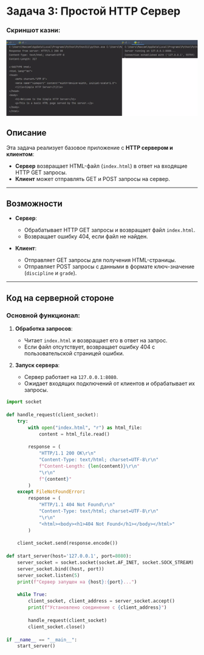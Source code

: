 # Задача 3: Простой HTTP Сервер


### Скриншот казни:
![Результат выполнения задачи 3](images/task3.jpg)

## Описание
Эта задача реализует базовое приложение с **HTTP сервером и клиентом**:
- **Сервер** возвращает HTML-файл (`index.html`) в ответ на входящие HTTP GET запросы.
- **Клиент** может отправлять GET и POST запросы на сервер.

---

## Возможности
- **Сервер**:
  - Обрабатывает HTTP GET запросы и возвращает файл `index.html`.
  - Возвращает ошибку 404, если файл не найден.

- **Клиент**:
  - Отправляет GET запросы для получения HTML-страницы.
  - Отправляет POST запросы с данными в формате ключ-значение (`discipline` и `grade`).

---

## Код на серверной стороне

### Основной функционал:
1. **Обработка запросов**:
   - Читает `index.html` и возвращает его в ответ на запрос.
   - Если файл отсутствует, возвращает ошибку 404 с пользовательской страницей ошибки.

2. **Запуск сервера**:
   - Сервер работает на `127.0.0.1:8080`.
   - Ожидает входящих подключений от клиентов и обрабатывает их запросы.

```python
import socket

def handle_request(client_socket):
    try:
        with open("index.html", "r") as html_file:
            content = html_file.read()

        response = (
            "HTTP/1.1 200 OK\r\n"
            "Content-Type: text/html; charset=UTF-8\r\n"
            f"Content-Length: {len(content)}\r\n"
            "\r\n"
            f"{content}"
        )
    except FileNotFoundError:
        response = (
            "HTTP/1.1 404 Not Found\r\n"
            "Content-Type: text/html; charset=UTF-8\r\n"
            "\r\n"
            "<html><body><h1>404 Not Found</h1></body></html>"
        )

    client_socket.send(response.encode())

def start_server(host='127.0.0.1', port=8080):
    server_socket = socket.socket(socket.AF_INET, socket.SOCK_STREAM)
    server_socket.bind((host, port))
    server_socket.listen(5)
    print(f"Сервер запущен на {host}:{port}...")

    while True:
        client_socket, client_address = server_socket.accept()
        print(f"Установлено соединение с {client_address}")

        handle_request(client_socket)
        client_socket.close()

if __name__ == "__main__":
    start_server()
